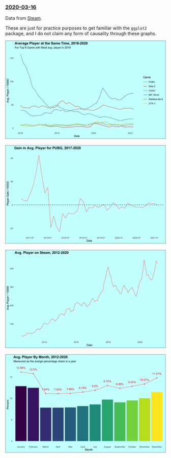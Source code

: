 ### [2020-03-16](https://github.com/YiSu2000/TidyTuesday/blob/main/code/2021-03-16.Rmd)

Data from [Steam](https://www.kaggle.com/michau96/popularity-of-games-on-steam).

These are just for practice purposes to get familiar with the `ggplot2` package, and I do not claim any form of causality through these graphs.

![./Graphs/2021-03-16/game_top6.png](https://github.com/YiSu2000/TidyTuesday/blob/main/Graphs/2021-03-16/game_top6.png)<br><br> 
![./Graphs/2021-03-16/PUBG.png](https://github.com/YiSu2000/TidyTuesday/blob/main/Graphs/2021-03-16/PUBG.png)<br><br> 
![./Graphs/2021-03-16/total_steam.png](https://github.com/YiSu2000/TidyTuesday/blob/main/Graphs/2021-03-16/total_steam.png)<br><br> 
![./Graphs/2021-03-16/monthly.png](https://github.com/YiSu2000/TidyTuesday/blob/main/Graphs/2021-03-16/monthly.png)<br><br> 